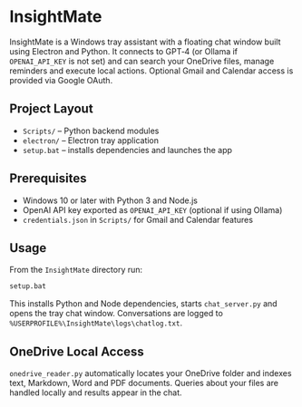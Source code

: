 # InsightMate

InsightMate is a Windows tray assistant with a floating chat window built using Electron and Python. It connects to GPT‑4 (or Ollama if `OPENAI_API_KEY` is not set) and can search your OneDrive files, manage reminders and execute local actions. Optional Gmail and Calendar access is provided via Google OAuth.

## Project Layout
- `Scripts/` – Python backend modules
- `electron/` – Electron tray application
- `setup.bat` – installs dependencies and launches the app

## Prerequisites
- Windows 10 or later with Python 3 and Node.js
- OpenAI API key exported as `OPENAI_API_KEY` (optional if using Ollama)
- `credentials.json` in `Scripts/` for Gmail and Calendar features

## Usage
From the `InsightMate` directory run:

```cmd
setup.bat
```

This installs Python and Node dependencies, starts `chat_server.py` and opens the tray chat window. Conversations are logged to `%USERPROFILE%\InsightMate\logs\chatlog.txt`.

## OneDrive Local Access

`onedrive_reader.py` automatically locates your OneDrive folder and indexes text, Markdown, Word and PDF documents. Queries about your files are handled locally and results appear in the chat.

